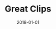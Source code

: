---
layout: site
title: "Great Clips"
date: 2018-01-01
categories: [lifestyle]
version: 1.5.7
major: 1
minor: 5
patch: 7
slug: great-clips
link: https://www.greatclips.com/
permalink: /sites/:slug
---